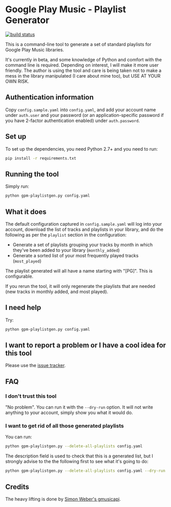# Google Play Music - Playlist Generator

[![build status](https://gitlab.com/hugoh/gpm-playlistgen/badges/master/build.svg)](https://gitlab.com/hugoh/gpm-playlistgen/commits/master)

This is a command-line tool to generate a set of standard playlists for Google Play Music libraries.

It's currently in beta, and some knowledge of Python and comfort with the command line is required. Depending on interest, I will make it more user friendly. The author is using the tool and care is being taken not to make a mess in the library manipulated (I care about mine too), but USE AT YOUR OWN RISK.

## Authentication information

Copy `config.sample.yaml` into `config.yaml`, and add your account name under `auth.user` and your password (or an application-specific password if you have 2-factor authentication enabled) under `auth.password`.

## Set up

To set up the dependencies, you need Python 2.7+ and you need to run:

```sh
pip install -r requirements.txt
```

## Running the tool

Simply run:

```sh
python gpm-playlistgen.py config.yaml
```

## What it does

The default configuration captured in `config.sample.yaml` will log into your account, download the list of tracks and playlists in your library, and do the following as per the `playlist` section in the configuration:

* Generate a set of playlists grouping your tracks by month in which they've been added to your library (`monthly_added`)
* Generate a sorted list of your most frequently played tracks (`most_played`)

The playlist generated will all have a name starting with "[PG]". This is configurable.

If you rerun the tool, it will only regenerate the playlists that are needed (new tracks in monthly added, and most played).

## I need help

Try:

```sh
python gpm-playlistgen.py config.yaml
```

## I want to report a problem or I have a cool idea for this tool
 
Please use the [issue tracker](https://gitlab.com/hugoh/gpm-playlistgen/issues).

## FAQ

### I don't trust this tool

"No problem". You can run it with the `--dry-run` option. It will not write anything to your account, simply show you what it would do.

### I want to get rid of all those generated playlists

You can run:

```sh
python gpm-playlistgen.py --delete-all-playlists config.yaml
```

The description field is used to check that this is a generated list, but I strongly advise to the the following first to see what it's going to do:

```sh
python gpm-playlistgen.py --delete-all-playlists config.yaml --dry-run
```

## Credits

The heavy lifting is done by [Simon Weber's gmusicapi](https://github.com/simon-weber/gmusicapi).